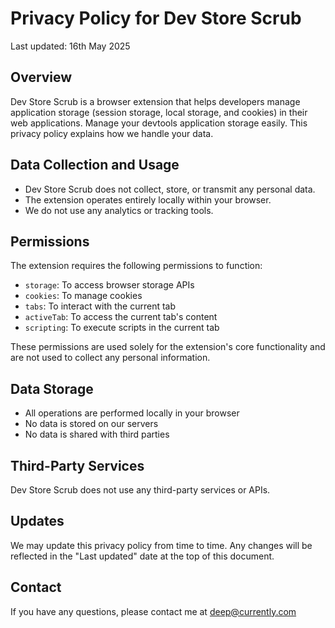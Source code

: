 # Privacy Policy for Dev Store Scrub

Last updated: 16th May 2025

## Overview

Dev Store Scrub is a browser extension that helps developers manage application storage (session storage, local storage, and cookies) in their web applications. Manage your devtools application storage easily. This privacy policy explains how we handle your data.

## Data Collection and Usage

-   Dev Store Scrub does not collect, store, or transmit any personal data.
-   The extension operates entirely locally within your browser.
-   We do not use any analytics or tracking tools.

## Permissions

The extension requires the following permissions to function:

-   `storage`: To access browser storage APIs
-   `cookies`: To manage cookies
-   `tabs`: To interact with the current tab
-   `activeTab`: To access the current tab's content
-   `scripting`: To execute scripts in the current tab

These permissions are used solely for the extension's core functionality and are not used to collect any personal information.

## Data Storage

-   All operations are performed locally in your browser
-   No data is stored on our servers
-   No data is shared with third parties

## Third-Party Services

Dev Store Scrub does not use any third-party services or APIs.

## Updates

We may update this privacy policy from time to time. Any changes will be reflected in the "Last updated" date at the top of this document.

## Contact

If you have any questions, please contact me at deep@currently.com
